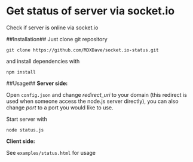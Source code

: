 # Get status of server via socket.io
Check if server is online via socket.io

##Installation##
Just clone git repository

``git clone https://github.com/MDXDave/socket.io-status.git``

and install dependencies with

``npm install``

##Usage##
**Server side:** 

Open ``config.json`` and change *redirect_uri* to your domain (this redirect is used when someone access the node.js server directly), you can also change *port* to a port you would like to use.

Start server with 

``node status.js``

**Client side:**

See ``examples/status.html`` for usage


 